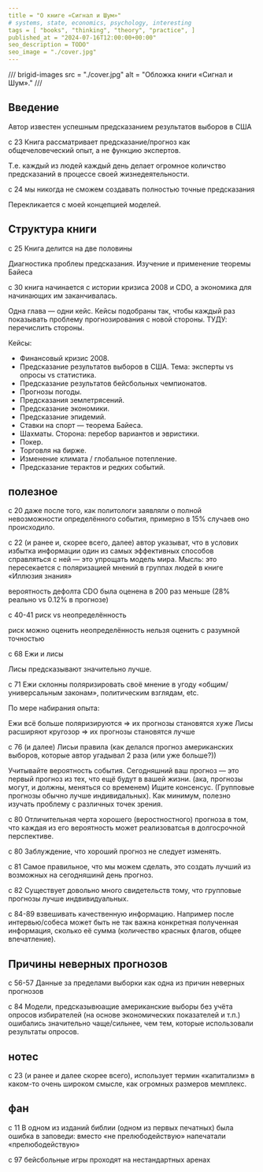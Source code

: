 ```yaml
---
title = "О книге «Сигнал и Шум»"
# systems, state, economics, psychology, interesting
tags = [ "books", "thinking", "theory", "practice", ]
published_at = "2024-07-16T12:00:00+00:00"
seo_description = TODO"
seo_image = "./cover.jpg"
---
```


/// brigid-images
src = "./cover.jpg"
alt = "Обложка книги «Сигнал и Шум»."
///

<!-- more -->

## Введение

Автор известен успешным предсказанием результатов выборов в США

с 23 Книга рассматривает предсказание/прогноз как общечеловеческий опыт, а не функцию экспертов.

Т.е. каждый из людей каждый день делает огромное количство предсказаний в процессе своей жизнедеятельности.

с 24 мы никогда не сможем создавать полностью точные предсказания

Перекликается с моей концепцией моделей.

## Структура книги

с 25 Книга делится на две половины

Диагностика проблеы предсказания.
Изучение и применение теоремы Байеса

с 30 книга начинается с истории кризиса 2008 и CDO, а экономика для начинающих им заканчивалась.

Одна глава — одни кейс. Кейсы подобраны так, чтобы каждый раз показывать проблему прогнозирования с новой стороны. ТУДУ: перечислить стороны.

Кейсы:

- Финансовый кризис 2008.
- Предсказание результатов выборов в США. Тема: эксперты vs опросы vs статистика.
- Предсказание результатов бейсбольных чемпионатов.
- Прогнозы погоды.
- Предсказания землетрясений.
- Предсказание экономики.
- Предсказание эпидемий.
- Ставки на спорт — теорема Байеса.
- Шахматы. Сторона: перебор вариантов и эвристики.
- Покер.
- Торговля на бирже.
- Изменение климата / глобальное потепление.
- Предсказание терактов и редких событий.

## полезное

с 20 даже после того, как политологи заявляли о полной невозможности определённого события, примерно в 15% случаев оно происходило.

с 22 (и ранее и, скорее всего, далее) автор указыват, что в услових избытка информации один из самых эффективных способов справляться с ней — это упрощать модель мира.
Мысль: это пересекается с поляризацией мнений в группах людей в книге «Иллюзия знания»

вероятность дефолта CDO была оценена в 200 раз меньше (28% реально vs 0.12% в прогнозе)

c 40-41 риск vs неопределённость

риск можно оценить
неопределённость нельзя оценить с разумной точностью

с 68 Ежи и лисы

Лисы предсказывают значительно лучше.

с 71 Ежи склонны поляризировать своё мнение в угоду «общим/универсальным законам», политическим взглядам, etc.

По мере набирания опыта:

Ежи всё больше поляризируются => их прогнозы становятся хуже
Лисы расширяют кругозор => их прогнозы становятся лучше

с 76 (и далее) Лисьи правила (как делался прогноз американских выборов, которые автор угадывал 2 раза (или уже больше?))

Учитывайте вероятность события.
Сегодняшний ваш прогноз — это первый прогноз из тех, что ещё будут в вашей жизни. (ака, прогнозы могут, и должны, меняться со временем)
Ищите консенсус. (Групповые прогнозы обычно лучше индивидальных). Как минимум, полезно изучать проблему с различных точек зрения.


с 80 Отличительная черта хорошего (веростностного) прогноза в том, что каждая из его вероятность может реализоватсья в долгосрочной перспективе.

с 80 Заблуждение, что хороший прогноз не следует изменять.

с 81 Самое правильное, что мы можем сделать, это создать лучший из возможных на сегодняшинй день прогноз.

с 82 Существует довольно много свидетельств тому, что групповые прогнозы лучше индвивидуальных.

с 84-89 взвешивать качественную информацию. Например после интервью/собеса может быть не так важна конкретная полученная информация, сколько её сумма (количество красных флагов, общее впечатление).

## Причины неверных прогнозов

с 56-57 Данные за пределами выборки как одна из причин неверных прогнозов

с 84 Модели, предсказывюащие американские выборы без учёта опросов избирателей (на основе экономических показателей и т.п.) ошибались значительно чаще/сильнее, чем тем, которые использовали результаты опросов.

## нотес

с 23 (и ранее и далее скорее всего), использует термин «капитализм» в каком-то очень широком смысле, как огромных размеров мемплекс.

## фан

с 11 В одном из изданий библии (одном из первых печатных) была ошибка в заповеди: вместо «не прелюбодействую» напечатали «прелюбодействую»

с 97 бейсбольные игры проходят на нестандартных аренах

